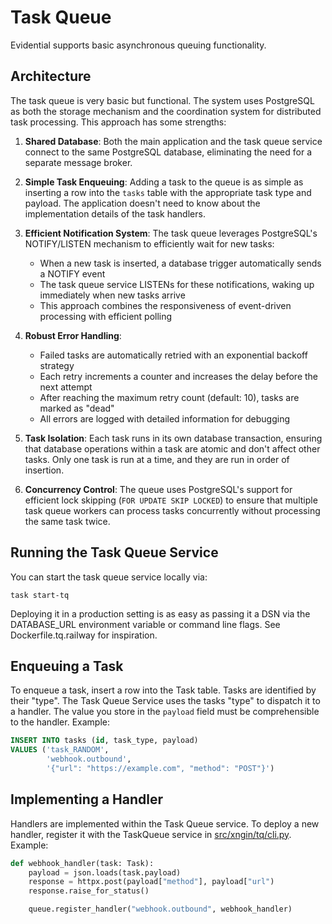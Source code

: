 # Task Queue

Evidential supports basic asynchronous queuing functionality.

## Architecture

The task queue is very basic but functional. The system uses PostgreSQL as both the storage mechanism and the
coordination system for distributed task processing. This approach has some strengths:

1. **Shared Database**: Both the main application and the task queue service connect to the same PostgreSQL database,
   eliminating the need for a separate message broker.

2. **Simple Task Enqueuing**: Adding a task to the queue is as simple as inserting a row into the `tasks` table with the
   appropriate task type and payload. The application doesn't need to know about the implementation details of the task
   handlers.

3. **Efficient Notification System**: The task queue leverages PostgreSQL's NOTIFY/LISTEN mechanism to efficiently wait
   for new tasks:
    - When a new task is inserted, a database trigger automatically sends a NOTIFY event
    - The task queue service LISTENs for these notifications, waking up immediately when new tasks arrive
    - This approach combines the responsiveness of event-driven processing with efficient polling

4. **Robust Error Handling**:
    - Failed tasks are automatically retried with an exponential backoff strategy
    - Each retry increments a counter and increases the delay before the next attempt
    - After reaching the maximum retry count (default: 10), tasks are marked as "dead"
    - All errors are logged with detailed information for debugging

5. **Task Isolation**: Each task runs in its own database transaction, ensuring that database operations within a task
   are atomic and don't affect other tasks. Only one task is run at a time, and they are run in order of insertion.

6. **Concurrency Control**: The queue uses PostgreSQL's support for efficient lock skipping (`FOR UPDATE SKIP LOCKED`)
   to ensure that multiple task queue workers can process tasks concurrently without processing the same task twice.

## Running the Task Queue Service

You can start the task queue service locally via:

```shell
task start-tq
```

Deploying it in a production setting is as easy as passing it a DSN via the DATABASE_URL environment variable or
command line flags. See Dockerfile.tq.railway for inspiration.

## Enqueuing a Task

To enqueue a task, insert a row into the Task table. Tasks are identified by their "type". The Task Queue Service
uses the tasks "type" to dispatch it to a handler. The value you store in the `payload` field must be comprehensible
to the handler. Example:

```sql
INSERT INTO tasks (id, task_type, payload)
VALUES ('task_RANDOM',
        'webhook.outbound',
        '{"url": "https://example.com", "method": "POST"}')
```

## Implementing a Handler

Handlers are implemented within the Task Queue service. To deploy a new handler, register it with the TaskQueue service
in [src/xngin/tq/cli.py](../src/xngin/tq/cli.py). Example:

```python
def webhook_handler(task: Task):
    payload = json.loads(task.payload)
    response = httpx.post(payload["method"], payload["url")
    response.raise_for_status()

    queue.register_handler("webhook.outbound", webhook_handler)
```

